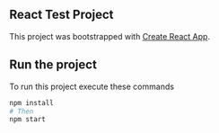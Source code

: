 ## React Test Project

This project was bootstrapped with [Create React App](https://github.com/facebookincubator/create-react-app).

## Run the project
To run this project execute these commands

```sh
npm install
# Then
npm start
```